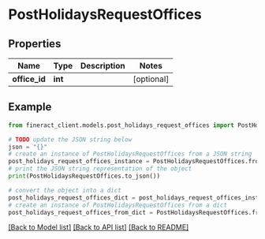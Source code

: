 # PostHolidaysRequestOffices


## Properties

Name | Type | Description | Notes
------------ | ------------- | ------------- | -------------
**office_id** | **int** |  | [optional] 

## Example

```python
from fineract_client.models.post_holidays_request_offices import PostHolidaysRequestOffices

# TODO update the JSON string below
json = "{}"
# create an instance of PostHolidaysRequestOffices from a JSON string
post_holidays_request_offices_instance = PostHolidaysRequestOffices.from_json(json)
# print the JSON string representation of the object
print(PostHolidaysRequestOffices.to_json())

# convert the object into a dict
post_holidays_request_offices_dict = post_holidays_request_offices_instance.to_dict()
# create an instance of PostHolidaysRequestOffices from a dict
post_holidays_request_offices_from_dict = PostHolidaysRequestOffices.from_dict(post_holidays_request_offices_dict)
```
[[Back to Model list]](../README.md#documentation-for-models) [[Back to API list]](../README.md#documentation-for-api-endpoints) [[Back to README]](../README.md)


